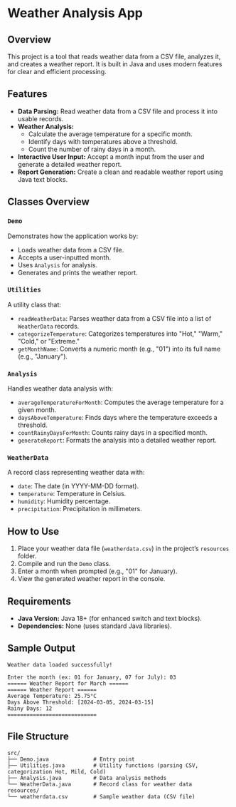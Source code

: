 # Weather Analysis App

## Overview
This project is a tool that reads weather data from a CSV file, analyzes it, and creates a weather report. It is built in Java and uses modern features for clear and efficient processing.
## Features
- **Data Parsing:** Read weather data from a CSV file and process it into usable records.
- **Weather Analysis:**
  - Calculate the average temperature for a specific month.
  - Identify days with temperatures above a threshold.
  - Count the number of rainy days in a month.
- **Interactive User Input:** Accept a month input from the user and generate a detailed weather report.
- **Report Generation:** Create a clean and readable weather report using Java text blocks.

## Classes Overview
### `Demo`
Demonstrates how the application works by:
- Loads weather data from a CSV file.
- Accepts a user-inputted month.
- Uses `Analysis` for analysis.
- Generates and prints the weather report.

### `Utilities`
A utility class that:
- `readWeatherData`: Parses weather data from a CSV file into a list of `WeatherData` records.
- `categorizeTemperature`: Categorizes temperatures into "Hot," "Warm," "Cold," or "Extreme."
- `getMonthName`: Converts a numeric month (e.g., "01") into its full name (e.g., "January").

### `Analysis`
Handles weather data analysis with:
- `averageTemperatureForMonth`: Computes the average temperature for a given month.
- `daysAboveTemperature`: Finds days where the temperature exceeds a threshold.
- `countRainyDaysForMonth`: Counts rainy days in a specified month.
- `generateReport`: Formats the analysis into a detailed weather report.

### `WeatherData`
A record class representing weather data with:
- `date`: The date (in YYYY-MM-DD format).
- `temperature`: Temperature in Celsius.
- `humidity`: Humidity percentage.
- `precipitation`: Precipitation in millimeters.

## How to Use
1. Place your weather data file (`weatherdata.csv`) in the project’s `resources` folder.
2. Compile and run the `Demo` class.
3. Enter a month when prompted (e.g., "01" for January).
4. View the generated weather report in the console.

## Requirements
- **Java Version:** Java 18+ (for enhanced switch and text blocks).
- **Dependencies:** None (uses standard Java libraries).

## Sample Output
```
Weather data loaded successfully!

Enter the month (ex: 01 for January, 07 for July): 03
====== Weather Report for March ======
====== Weather Report ======
Average Temperature: 25.75°C
Days Above Threshold: [2024-03-05, 2024-03-15]
Rainy Days: 12
============================
```

## File Structure
```
src/
├── Demo.java              # Entry point
├── Utilities.java         # Utility functions (parsing CSV, categorization Hot, Mild, Cold)
├── Analysis.java          # Data analysis methods
└── WeatherData.java       # Record class for weather data
resources/
└── weatherdata.csv        # Sample weather data (CSV file)
```

